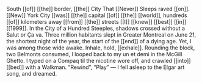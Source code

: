 South [[of]] [[the]] border, [[the]] City That [[Never]] Sleeps raved [[on]]. [[New]] York City [[was]] [[the]] capital [[of]] [[the]] [[world]], hundreds [[of]] kilometers away [[from]] [[the]] streets [[I]] [[knew]] [[best]] [[in]] [[1999]]. In the City of a Hundred Steeples, shadows crossed without a Salut or Ça va. Three million habitants slept in Greater Montreal on June 21, the shortest night of the year, the start of the [[end]] of a dying age. Yet, I was among those wide awake. Inhale, hold, [[exhale]]. Rounding the block, two Belmonts consumed, I looped back to my un et demi in the McGill Ghetto. I typed on a Compaq til the nicotine wore off, and crawled [[into]] [[bed]] with a Walkman. “Rewind”, “Play” — I fell asleep to the Elgar art song, and dreamed.